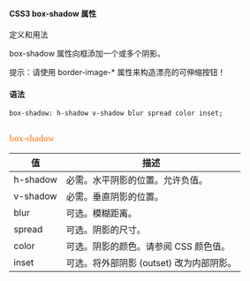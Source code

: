 #### CSS3 box-shadow 属性 ####

定义和用法

box-shadow 属性向框添加一个或多个阴影。

提示：请使用 border-image-* 属性来构造漂亮的可伸缩按钮！

#### 语法 ####
    box-shadow: h-shadow v-shadow blur spread color inset;

## <font color="#ff995" face="微软雅黑" size="3">**box-shadow**</font> ##

| 值 | 描述 |
| ------ | ------ |
| h-shadow | 必需。水平阴影的位置。允许负值。 |
| v-shadow | 必需。垂直阴影的位置。 |
| blur | 可选。模糊距离。 |
| spread | 可选。阴影的尺寸。|
| color | 可选。阴影的颜色。请参阅 CSS 颜色值。|
| inset | 可选。将外部阴影 (outset) 改为内部阴影。|